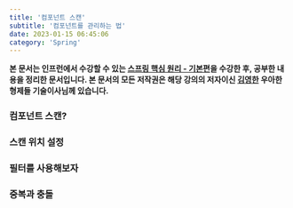 ```yaml
---
title: '컴포넌트 스캔'
subtitle: '컴포넌트를 관리하는 법'
date: 2023-01-15 06:45:06
category: 'Spring'
---
```

**본 문서는 인프런에서 수강할 수 있는 [스프링 핵심 원리 - 기본편](https://inflearn.com/course/스프링-핵심-원리-기본편)을 수강한 후, 공부한 내용을 정리한 문서입니다. 본 문서의 모든 저작권은 해당 강의의 저자이신 [김영한](https://inflearn.com/users/@yh) 우아한형제들 기술이사님께 있습니다.**

### 컴포넌트 스캔?

### 스캔 위치 설정

### 필터를 사용해보자

### 중복과 충돌